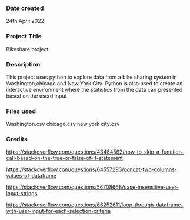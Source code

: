 ### Date created
24th April 2022

### Project Title
Bikeshare project

### Description
This project uses python to explore data from a bike sharing system in Washington,chicago and New York City. Python is also used to create an interactive environment where the statistics from the data can presented based on the userd input

### Files used
Washington.csv
chicago.csv
new york city.csv

### Credits
https://stackoverflow.com/questions/43464562/how-to-skip-a-function-call-based-on-the-true-or-false-of-if-statement

https://stackoverflow.com/questions/64557293/concat-two-columns-values-of-dataframe

https://stackoverflow.com/questions/56708668/case-insensitive-user-input-strings

https://stackoverflow.com/questions/66252611/loop-through-dataframe-with-user-input-for-each-selection-criteria